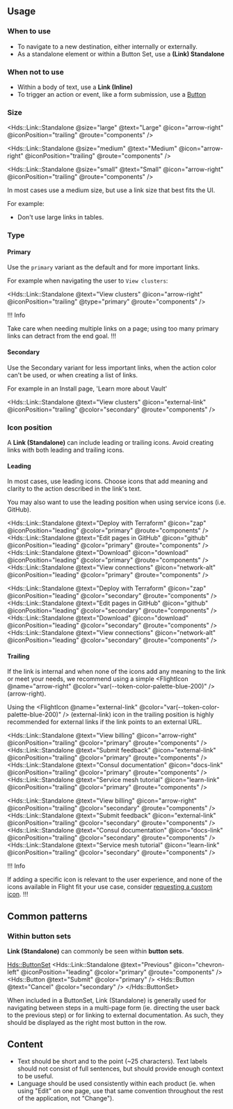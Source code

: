 ## Usage

### When to use

- To navigate to a new destination, either internally or externally.
- As a standalone element or within a Button Set, use a **(Link) Standalone**

### When not to use

- Within a body of text, use a **Link (Inline)**
- To trigger an action or event, like a form submission, use a [Button](/components/button/overview)

### Size

<Hds::Link::Standalone @size="large" @text="Large" @icon="arrow-right" @iconPosition="trailing" @route="components" />

<Hds::Link::Standalone @size="medium" @text="Medium" @icon="arrow-right" @iconPosition="trailing" @route="components" />

<Hds::Link::Standalone @size="small" @text="Small" @icon="arrow-right" @iconPosition="trailing" @route="components" />

In most cases use a medium size, but use a link size that best fits the UI.

For example:

- Don't use large links in tables.

### Type

#### Primary

Use the `primary` variant as the default and for more important links. 

For example when navigating the user to `View clusters`:

<Hds::Link::Standalone @text="View clusters" @icon="arrow-right" @iconPosition="trailing" @type="primary" @route="components" />

!!! Info

Take care when needing multiple links on a page; using too many primary links can detract from the end goal.
!!!
#### Secondary

Use the Secondary variant for less important links, when the action color can't be used, or when creating a list of links.

For example in an Install page, 'Learn more about Vault'

<Hds::Link::Standalone @text="View clusters" @icon="external-link" @iconPosition="trailing" @color="secondary" @route="components" />

### Icon position

A **Link (Standalone)** can include leading or trailing icons. Avoid creating links with both leading and trailing icons.

#### Leading

In most cases, use leading icons. Choose icons that add meaning and clarity to the action described in the link's text.

You may also want to use the leading position when using service icons (i.e. GitHub).

<Hds::Link::Standalone @text="Deploy with Terraform" @icon="zap" @iconPosition="leading" @color="primary" @route="components" />
<Hds::Link::Standalone @text="Edit pages in GitHub" @icon="github" @iconPosition="leading" @color="primary" @route="components" />
<Hds::Link::Standalone @text="Download" @icon="download" @iconPosition="leading" @color="primary" @route="components" />
<Hds::Link::Standalone @text="View connections" @icon="network-alt" @iconPosition="leading" @color="primary" @route="components" />

<Hds::Link::Standalone @text="Deploy with Terraform" @icon="zap" @iconPosition="leading" @color="secondary" @route="components" />
<Hds::Link::Standalone @text="Edit pages in GitHub" @icon="github" @iconPosition="leading" @color="secondary" @route="components" />
<Hds::Link::Standalone @text="Download" @icon="download" @iconPosition="leading" @color="secondary" @route="components" />
<Hds::Link::Standalone @text="View connections" @icon="network-alt" @iconPosition="leading" @color="secondary" @route="components" />

#### Trailing

If the link is internal and when none of the icons add any meaning to the link or meet your needs, we recommend using a simple <span><FlightIcon @name="arrow-right" @color="var(--token-color-palette-blue-200)" /></span> (arrow-right).

Using the <span><FlightIcon @name="external-link" @color="var(--token-color-palette-blue-200)" /></span> (external-link) icon in the trailing position is highly recommended for external links if the link points to an external URL.

  <Hds::Link::Standalone @text="View billing" @icon="arrow-right" @iconPosition="trailing" @color="primary" @route="components" />
  <Hds::Link::Standalone @text="Submit feedback" @icon="external-link" @iconPosition="trailing" @color="primary" @route="components" />
  <Hds::Link::Standalone @text="Consul documentation" @icon="docs-link" @iconPosition="trailing" @color="primary" @route="components" />
  <Hds::Link::Standalone @text="Service mesh tutorial" @icon="learn-link" @iconPosition="trailing" @color="primary" @route="components" />

  <Hds::Link::Standalone @text="View billing" @icon="arrow-right" @iconPosition="trailing" @color="secondary" @route="components" />
  <Hds::Link::Standalone @text="Submit feedback" @icon="external-link" @iconPosition="trailing" @color="secondary" @route="components" />
  <Hds::Link::Standalone @text="Consul documentation" @icon="docs-link" @iconPosition="trailing" @color="secondary" @route="components" />
  <Hds::Link::Standalone @text="Service mesh tutorial" @icon="learn-link" @iconPosition="trailing" @color="secondary" @route="components" />

!!! Info

If adding a specific icon is relevant to the user experience, and none of the icons available in Flight fit your use case, consider [requesting a custom icon](https://github.com/hashicorp/design-system/issues/new/choose).
!!!

## Common patterns

### Within button sets

**Link (Standalone)** can commonly be seen within **button sets**.

<Hds::ButtonSet>
  <Hds::Link::Standalone @text="Previous" @icon="chevron-left" @iconPosition="leading" @color="primary" @route="components" />
  <Hds::Button @text="Submit" @color="primary" />
  <Hds::Button @text="Cancel" @color="secondary" />
</Hds::ButtonSet>

When included in a ButtonSet, Link (Standalone) is generally used for navigating between steps in a multi-page form (ie. directing the user back to the previous step) or for linking to external documentation. As such, they should be displayed as the right most button in the row.

## Content

- Text should be short and to the point (~25 characters). Text labels should not consist of full sentences, but should provide enough context to be useful.
- Language should be used consistently within each product (ie. when using "Edit" on one page, use that same convention throughout the rest of the application, not "Change").

